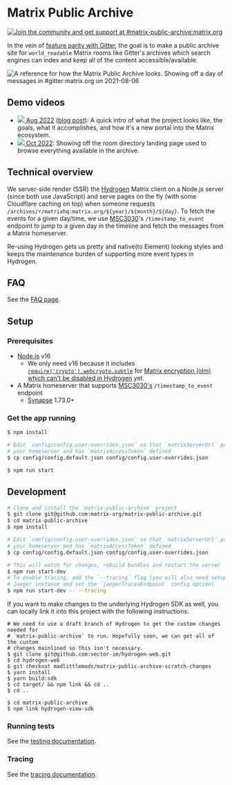 # Matrix Public Archive

<a href="https://matrix.to/#/#matrix-public-archive:matrix.org"><img src="https://img.shields.io/matrix/matrix-public-archive:matrix.org.svg?label=%23matrix-public-archive%3Amatrix.org&logo=matrix&server_fqdn=matrix.org" alt="Join the community and get support at #matrix-public-archive:matrix.org" /></a>

In the vein of [feature parity with
Gitter](https://github.com/vector-im/roadmap/issues/26), the goal is to make a
public archive site for `world_readable` Matrix rooms like Gitter's archives
which search engines can index and keep all of the content accessible/available.

![A reference for how the Matrix Public Archive looks. Showing off a day of messages in `#gitter:matrix.org` on 2021-08-06](https://user-images.githubusercontent.com/558581/234765275-28c70c49-c27f-473a-88ba-f4392ddae871.png)

## Demo videos

- [![](https://user-images.githubusercontent.com/558581/206083768-d18456de-caa3-463f-a891-96eed8054686.png) Aug 2022](https://www.youtube.com/watch?v=6KHQSeJTXm0&t=583s) ([blog post](https://matrix.org/blog/2022/08/05/this-week-in-matrix-2022-08-05#matrix-public-archive-website)): A quick intro of what the project looks like, the goals, what it accomplishes, and how it's a new portal into the Matrix ecosystem.
- [![](https://user-images.githubusercontent.com/558581/206083768-d18456de-caa3-463f-a891-96eed8054686.png) Oct 2022](https://www.youtube.com/watch?v=UT6KSEqDUf8&t=548s): Showing off the room directory landing page used to browse everything available in the archive.

## Technical overview

We server-side render (SSR) the [Hydrogen](https://github.com/vector-im/hydrogen-web)
Matrix client on a Node.js server (since both use JavaScript) and serve pages on the fly
(with some Cloudflare caching on top) when someone requests
`/archives/r/matrixhq:matrix.org/${year}/${month}/${day}`. To fetch the events for a
given day/time, we use [MSC3030](https://github.com/matrix-org/matrix-doc/pull/3030)'s
`/timestamp_to_event` endpoint to jump to a given day in the timeline and fetch the
messages from a Matrix homeserver.

Re-using Hydrogen gets us pretty and native(to Element) looking styles and keeps
the maintenance burden of supporting more event types in Hydrogen.

## FAQ

See the [FAQ page](docs/faq.md).

## Setup

### Prerequisites

- [Node.js](https://nodejs.org/) v16
  - We only need v16 because it includes
    [`require('crypto').webcrypto.subtle`](https://nodejs.org/docs/latest-v16.x/api/webcrypto.html#cryptosubtle)
    for [Matrix encryption (olm) which can't be disabled in
    Hydrogen](https://github.com/vector-im/hydrogen-web/issues/579) yet.
- A Matrix homeserver that supports [MSC3030's](https://github.com/matrix-org/matrix-spec-proposals/pull/3030) `/timestamp_to_event` endpoint
  - [Synapse](https://matrix.org/docs/projects/server/synapse) 1.73.0+

### Get the app running

```sh
$ npm install

# Edit `config/config.user-overrides.json` so that `matrixServerUrl` points to
# your homeserver and has `matrixAccessToken` defined
$ cp config/config.default.json config/config.user-overrides.json

$ npm run start
```

## Development

```sh
# Clone and install the `matrix-public-archive` project
$ git clone git@github.com:matrix-org/matrix-public-archive.git
$ cd matrix-public-archive
$ npm install

# Edit `config/config.user-overrides.json` so that `matrixServerUrl` points to
# your homeserver and has `matrixAccessToken` defined
$ cp config/config.default.json config/config.user-overrides.json

# This will watch for changes, rebuild bundles and restart the server
$ npm run start-dev
# To enable tracing, add the `--tracing` flag (you will also need setup a
# Jaeger instance and set the `jaegerTracesEndpoint` config option)
$ npm run start-dev -- --tracing
```

If you want to make changes to the underlying Hydrogen SDK as well, you can locally link
it into this project with the following instructions:

```
# We need to use a draft branch of Hydrogen to get the custom changes needed for
# `matrix-public-archive` to run. Hopefully soon, we can get all of the custom
# changes mainlined so this isn't necessary.
$ git clone git@github.com:vector-im/hydrogen-web.git
$ cd hydrogen-web
$ git checkout madlittlemods/matrix-public-archive-scratch-changes
$ yarn install
$ yarn build:sdk
$ cd target/ && npm link && cd ..
$ cd ..

$ cd matrix-public-archive
$ npm link hydrogen-view-sdk
```

### Running tests

See the [testing documentation](./docs/testing.md).

### Tracing

See the [tracing documentation](./docs/tracing.md).
